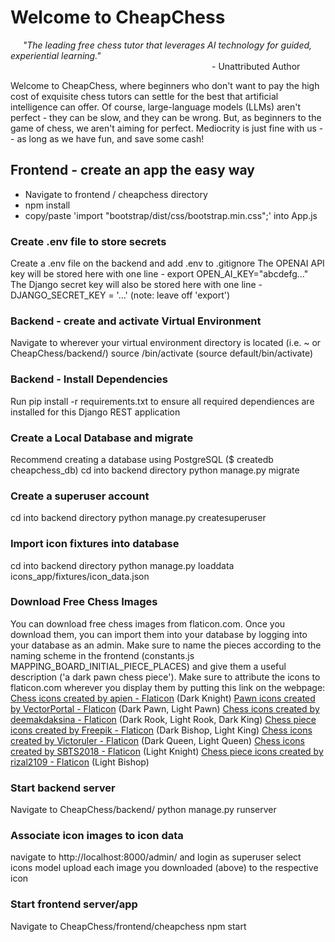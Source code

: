# Welcome to CheapChess
&nbsp;&nbsp;&nbsp;&nbsp;&nbsp;_"The leading free chess tutor that leverages AI technology for guided, experiential learning."_\
                       - Unattributed Author

Welcome to CheapChess, where beginners who don't want to pay the high cost of exquisite chess tutors can settle for the best
that artificial intelligence can offer.  Of course, large-language models (LLMs) aren't perfect - they can be slow, and they
can be wrong.  But, as beginners to the game of chess, we aren't aiming for perfect.  Mediocrity is just fine with us --
as long as we have fun, and save some cash!

## Frontend - create an app the easy way
  - Navigate to frontend / cheapchess directory
  - npm install
  - copy/paste 'import "bootstrap/dist/css/bootstrap.min.css";' into App.js

### Create .env file to store secrets
Create a .env file on the backend and add .env to .gitignore
The OPENAI API key will be stored here with one line - export OPEN_AI_KEY="abcdefg..."
The Django secret key will also be stored here with one line - DJANGO_SECRET_KEY = '...' (note: leave off 'export')

### Backend - create and activate Virtual Environment
Navigate to wherever your virtual environment directory is located (i.e. ~ or CheapChess/backend/)
source <virtual environment name>/bin/activate (source default/bin/activate)

### Backend - Install Dependencies
Run pip install -r requirements.txt to ensure all required dependiences are installed
for this Django REST application

### Create a Local Database and migrate
Recommend creating a database using PostgreSQL ($ createdb cheapchess_db)
cd into backend directory
python manage.py migrate

### Create a superuser account
cd into backend directory
python manage.py createsuperuser

### Import icon fixtures into database
cd into backend directory
python manage.py loaddata icons_app/fixtures/icon_data.json

### Download Free Chess Images
You can download free chess images from flaticon.com.  Once you download them, you can import them into your database
by logging into your database as an admin.  Make sure to name the pieces according to the naming scheme in the frontend
(constants.js  MAPPING_BOARD_INITIAL_PIECE_PLACES) and give them a useful description ('a dark pawn chess piece').
Make sure to attribute the icons to flaticon.com wherever you display them by putting this link on the webpage:
<a href="https://www.flaticon.com/free-icons/chess" title="chess icons">Chess icons created by apien - Flaticon</a> (Dark Knight)
<a href="https://www.flaticon.com/free-icons/pawn" title="pawn icons">Pawn icons created by VectorPortal - Flaticon</a> (Dark Pawn, Light Pawn)
<a href="https://www.flaticon.com/free-icons/chess" title="chess icons">Chess icons created by deemakdaksina - Flaticon</a> (Dark Rook, Light Rook, Dark King)
<a href="https://www.flaticon.com/free-icons/chess-piece" title="chess piece icons">Chess piece icons created by Freepik - Flaticon</a> (Dark Bishop, Light King)
<a href="https://www.flaticon.com/free-icons/chess" title="chess icons">Chess icons created by Victoruler - Flaticon</a> (Dark Queen, Light Queen)
<a href="https://www.flaticon.com/free-icons/chess" title="chess icons">Chess icons created by SBTS2018 - Flaticon</a> (Light Knight)
<a href="https://www.flaticon.com/free-icons/chess-piece" title="chess piece icons">Chess piece icons created by rizal2109 - Flaticon</a> (Light Bishop)

### Start backend server
Navigate to CheapChess/backend/
python manage.py runserver

### Associate icon images to icon data
navigate to http://localhost:8000/admin/  and login as superuser
select icons model
upload each image you downloaded (above) to the respective icon

### Start frontend server/app
Navigate to CheapChess/frontend/cheapchess
npm start


